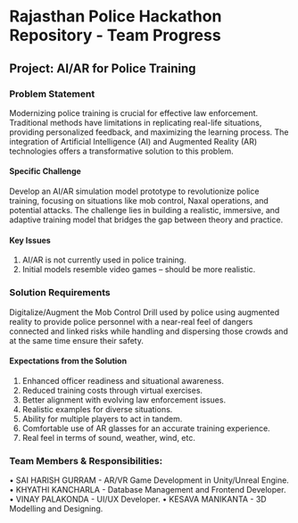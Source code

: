# Rajasthan Police Hackathon Repository - Team Progress

## Project: AI/AR for Police Training

### Problem Statement

Modernizing police training is crucial for effective law enforcement. Traditional methods have limitations in replicating real-life situations, providing personalized feedback, and maximizing the learning process. The integration of Artificial Intelligence (AI) and Augmented Reality (AR) technologies offers a transformative solution to this problem.

#### Specific Challenge

Develop an AI/AR simulation model prototype to revolutionize police training, focusing on situations like mob control, Naxal operations, and potential attacks. The challenge lies in building a realistic, immersive, and adaptive training model that bridges the gap between theory and practice.

#### Key Issues

1. AI/AR is not currently used in police training.
2. Initial models resemble video games – should be more realistic.

### Solution Requirements

Digitalize/Augment the Mob Control Drill used by police using augmented reality to provide police personnel with a near-real feel of dangers connected and linked risks while handling and dispersing those crowds and at the same time ensure their safety.

#### Expectations from the Solution

1. Enhanced officer readiness and situational awareness.
2. Reduced training costs through virtual exercises.
3. Better alignment with evolving law enforcement issues.
4. Realistic examples for diverse situations.
5. Ability for multiple players to act in tandem.
6. Comfortable use of AR glasses for an accurate training experience.
7. Real feel in terms of sound, weather, wind, etc.

### Team Members & Responsibilities:

• SAI HARISH GURRAM - AR/VR Game Development in Unity/Unreal Engine.
• KHYATHI KANCHARLA - Database Management and Frontend Developer.
• VINAY PALAKONDA - UI/UX Developer.
• KESAVA MANIKANTA - 3D Modelling and Designing.
